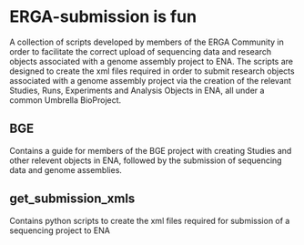 # ERGA-submission is fun

A collection of scripts developed by members of the ERGA Community in order to facilitate the correct upload of sequencing data and research objects associated with a genome assembly project to ENA. The scripts are designed to create the xml files required in order to submit research objects associated with a genome assembly project via the creation of the relevant Studies, Runs, Experiments and Analysis Objects in ENA, all under a common Umbrella BioProject.

## BGE
Contains a guide for members of the BGE project with creating Studies and other relevent objects in ENA, followed by the submission of sequencing data and genome assemblies.

## get_submission_xmls
Contains python scripts to create the xml files required for submission of a sequencing project to ENA
